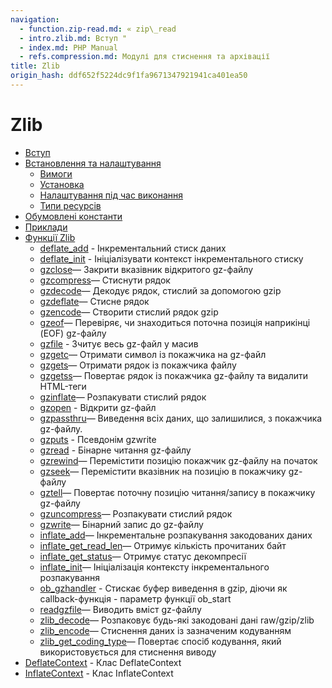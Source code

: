 ```yaml
---
navigation:
  - function.zip-read.md: « zip\_read
  - intro.zlib.md: Вступ "
  - index.md: PHP Manual
  - refs.compression.md: Модулі для стиснення та архівації
title: Zlib
origin_hash: ddf652f5224dc9f1fa9671347921941ca401ea50
---
```

# Zlib

-   [Вступ](intro.zlib.md)
-   [Встановлення та налаштування](zlib.setup.md)
    -   [Вимоги](zlib.requirements.md)
    -   [Установка](zlib.installation.md)
    -   [Налаштування під час виконання](zlib.configuration.md)
    -   [Типи ресурсів](zlib.resources.md)
-   [Обумовлені константи](zlib.constants.md)
-   [Приклади](zlib.examples.md)
-   [Функції Zlib](ref.zlib.md)
    -   [deflate\_add](function.deflate-add.md) \- Інкрементальний стиск даних
    -   [deflate\_init](function.deflate-init.md) \- Ініціалізувати контекст інкрементального стиску
    -   [gzclose](function.gzclose.md)— Закрити вказівник відкритого gz-файлу
    -   [gzcompress](function.gzcompress.md)— Стиснути рядок
    -   [gzdecode](function.gzdecode.md)— Декодує рядок, стислий за допомогою gzip
    -   [gzdeflate](function.gzdeflate.md)— Стисне рядок
    -   [gzencode](function.gzencode.md)— Створити стислий рядок gzip
    -   [gzeof](function.gzeof.md)— Перевіряє, чи знаходиться поточна позиція наприкінці (EOF) gz-файлу
    -   [gzfile](function.gzfile.md) \- Зчитує весь gz-файл у масив
    -   [gzgetc](function.gzgetc.md)— Отримати символ із покажчика на gz-файл
    -   [gzgets](function.gzgets.md)— Отримати рядок із покажчика файлу
    -   [gzgetss](function.gzgetss.md)— Повертає рядок із покажчика gz-файлу та видалити HTML-теги
    -   [gzinflate](function.gzinflate.md)— Розпакувати стислий рядок
    -   [gzopen](function.gzopen.md) \- Відкрити gz-файл
    -   [gzpassthru](function.gzpassthru.md)— Виведення всіх даних, що залишилися, з покажчика gz-файлу.
    -   [gzputs](function.gzputs.md) \- Псевдонім gzwrite
    -   [gzread](function.gzread.md) \- Бінарне читання gz-файлу
    -   [gzrewind](function.gzrewind.md)— Перемістити позицію покажчик gz-файлу на початок
    -   [gzseek](function.gzseek.md)— Перемістити вказівник на позицію в покажчику gz-файлу
    -   [gztell](function.gztell.md)— Повертає поточну позицію читання/запису в покажчику gz-файлу
    -   [gzuncompress](function.gzuncompress.md)— Розпакувати стислий рядок
    -   [gzwrite](function.gzwrite.md)— Бінарний запис до gz-файлу
    -   [inflate\_add](function.inflate-add.md)— Інкрементальне розпакування закодованих даних
    -   [inflate\_get\_read\_len](function.inflate-get-read-len.md)— Отримує кількість прочитаних байт
    -   [inflate\_get\_status](function.inflate-get-status.md)— Отримує статус декомпресії
    -   [inflate\_init](function.inflate-init.md)— Ініціалізація контексту інкрементального розпакування
    -   [ob\_gzhandler](function.ob-gzhandler.md) \- Стискає буфер виведення в gzip, діючи як callback-функція - параметр функції ob\_start
    -   [readgzfile](function.readgzfile.md)— Виводить вміст gz-файлу
    -   [zlib\_decode](function.zlib-decode.md)— Розпаковує будь-які закодовані дані raw/gzip/zlib
    -   [zlib\_encode](function.zlib-encode.md)— Стиснення даних із зазначеним кодуванням
    -   [zlib\_get\_coding\_type](function.zlib-get-coding-type.md)— Повертає спосіб кодування, який використовується для стиснення виводу
-   [DeflateContext](class.deflatecontext.md) \- Клас DeflateContext
-   [InflateContext](class.inflatecontext.md) \- Клас InflateContext
